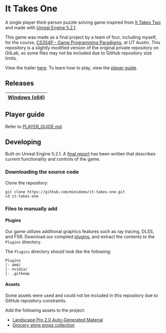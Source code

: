 # It Takes One

A single player third-person puzzle solving game inspired from [It Takes Two](https://en.wikipedia.org/wiki/It_Takes_Two_(video_game)) and made with [Unreal Engine 5.2.1](https://www.unrealengine.com/en-US/unreal-engine-5).

This game was made as a final project by a team of four, including myself, for the course, [CS354P - Game Programming Paradigms](https://www.cs.utexas.edu/users/theshark/courses/cs354p/), at UT Austin. This repository is a slightly modified version of the original private repository on GitLab, so some files may not be included due to GitHub repository size limits. 

View the trailer [here](https://www.youtube.com/watch?v=35o-ncmbmiU). To learn how to play, view the [player guide](#player-guide).

## Releases

| [Windows (x64)](https://github.com/minidomo/it-takes-one/releases/download/2023.1210.0/ItTakesOne-win-x64-2023.1210.0.zip) |
| -------------------------------------------------------------------------------------------------------------------------- |

## Player guide

Refer to [PLAYER_GUIDE.md](./PLAYER_GUIDE.md).

## Developing

Built on Unreal Engine 5.2.1. A [final report](./Documents/cs354p-final-report.pdf) has been written that describes current functionality and controls of the game.

### Downloading the source code

Clone the repository:

```shell
git clone https://github.com/minidomo/it-takes-one.git
cd it-takes-one
```

### Files to manually add

#### Plugins

Our game utilizes additional graphics features such as ray tracing, DLSS, and FSR. Download our compiled [plugins](https://github.com/minidomo/it-takes-one/releases/download/2023.1210.0/ItTakesOne-plugins-2023.1210.0.zip), and extract the contents to the `Plugins` directory.

The `Plugins` directory should look like the following:

```
Plugins
|- amd/
|- nvidia/
|- .gitkeep
```

#### Assets

Some assets were used and could not be included in this repository due to GitHub repository constraints.

Add the following assets to the project:

- [Landscape Pro 2.0 Auto-Generated Material](https://www.unrealengine.com/marketplace/en-US/product/landscape-pro-auto-generated-material)
- [Grocery store props collection](https://www.unrealengine.com/marketplace/en-US/product/grocery-store-props-collection)
